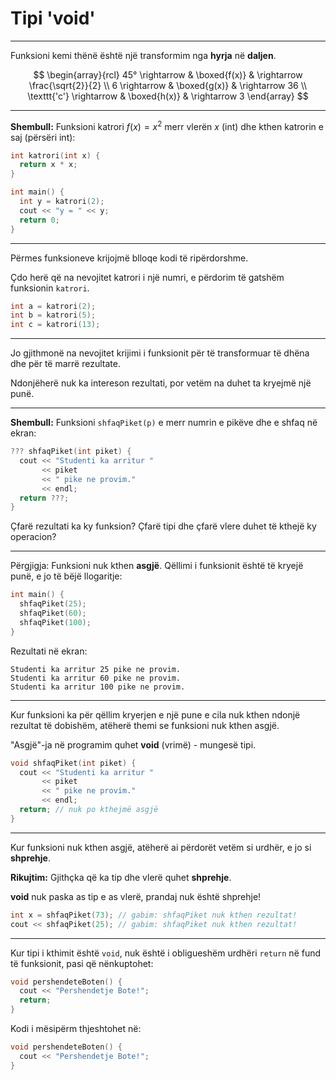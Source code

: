# Tipi 'void'

---

Funksioni kemi thënë është një transformim nga **hyrja** në **daljen**.

$$
\begin{array}{rcl}
45° \rightarrow & \boxed{f(x)} & \rightarrow \frac{\sqrt{2}}{2} \\
6 \rightarrow & \boxed{g(x)} & \rightarrow 36 \\
\texttt{'c'} \rightarrow & \boxed{h(x)} & \rightarrow 3
\end{array}
$$

---

**Shembull:** Funksioni katrori $f(x) = x^2$ merr vlerën $x$ (int) dhe kthen katrorin e saj (përsëri int):

```cpp
int katrori(int x) {
  return x * x;
}

int main() {
  int y = katrori(2);
  cout << "y = " << y;
  return 0;
}
```

---

Përmes funksioneve krijojmë blloqe kodi të ripërdorshme.

Çdo herë që na nevojitet katrori i një numri, e përdorim të gatshëm funksionin `katrori`.

```cpp
int a = katrori(2);
int b = katrori(5);
int c = katrori(13);
```

---

Jo gjithmonë na nevojitet krijimi i funksionit për të transformuar të dhëna dhe për të marrë rezultate.

Ndonjëherë nuk ka intereson rezultati, por vetëm na duhet ta kryejmë një punë.

---

**Shembull:** Funksioni `shfaqPiket(p)` e merr numrin e pikëve dhe e shfaq në ekran:

```cpp
??? shfaqPiket(int piket) {
  cout << "Studenti ka arritur " 
       << piket
       << " pike ne provim."
       << endl;
  return ???;
}
```

Çfarë rezultati ka ky funksion? Çfarë tipi dhe çfarë vlere duhet të kthejë ky operacion?

---

Përgjigja: Funksioni nuk kthen **asgjë**. Qëllimi i funksionit është të kryejë punë, e jo të bëjë llogaritje:

```cpp
int main() {
  shfaqPiket(25);
  shfaqPiket(60);
  shfaqPiket(100);
}
```

Rezultati në ekran:

```text
Studenti ka arritur 25 pike ne provim.
Studenti ka arritur 60 pike ne provim.
Studenti ka arritur 100 pike ne provim.
```

---

Kur funksioni ka për qëllim kryerjen e një pune e cila nuk kthen ndonjë rezultat të dobishëm, atëherë themi se funksioni nuk kthen asgjë.

"Asgjë"-ja në programim quhet **void** (vrimë) - mungesë tipi.

```cpp
void shfaqPiket(int piket) {
  cout << "Studenti ka arritur " 
       << piket
       << " pike ne provim."
       << endl;
  return; // nuk po kthejmë asgjë
}
```

---

Kur funksioni nuk kthen asgjë, atëherë ai përdorët vetëm si urdhër, e jo si **shprehje**.

**Rikujtim:** Gjithçka që ka tip dhe vlerë quhet **shprehje**.

**void** nuk paska as tip e as vlerë, prandaj nuk është shprehje!

```cpp
int x = shfaqPiket(73); // gabim: shfaqPiket nuk kthen rezultat!
cout << shfaqPiket(25); // gabim: shfaqPiket nuk kthen rezultat!
```

---

Kur tipi i kthimit është `void`, nuk është i obligueshëm urdhëri `return` në fund të funksionit, pasi që nënkuptohet:

```cpp
void pershendeteBoten() {
  cout << "Pershendetje Bote!";
  return;
}
```

Kodi i mësipërm thjeshtohet në:

```cpp
void pershendeteBoten() {
  cout << "Pershendetje Bote!";
}
```
